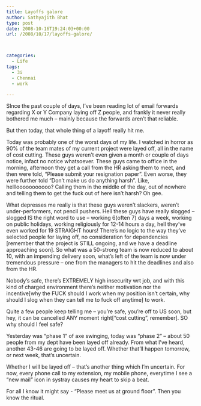 ```yaml
---
title: Layoffs galore
author: Sathyajith Bhat
type: post
date: 2008-10-16T19:24:03+00:00
url: /2008/10/17/layoffs-galore/



categories:
  - Life
tags:
  - 3i
  - Chennai
  - work

---
```

SInce the past couple of days, I’ve been reading lot of email forwards regarding X or Y Company laying off Z people, and frankly it never really bothered me much – mainly because the forwards aren’t that reliable. 

But then today, that whole thing of a layoff really hit me.

<!--more--></p> </p> 

Today was probably one of the worst days of my life. I watched in horror as 90% of the team mates of my current project were layed off, all in the name of cost cutting. These guys weren’t even given a month or couple of days notice, infact no notice whatsoever. These guys came to office in the morning, afternoon they get a call from the HR asking them to meet, and then were told, “Please submit your resignation paper”. Even worse, they were further told “Don’t make us do anything harsh”. Like, helllooooooooooo? Calling them in the middle of the day, out of nowhere and telling them to get the fuck out of here isn’t harsh? Oh gee.

What depresses me really is that these guys weren’t slackers, weren’t under-performers, not pencil pushers. Hell these guys have really slogged – slogged IS the right word to use – working 6(often 7) days a week, working on public holidays, working religiously for 12-14 hours a day, hell they’ve even worked for 19 STRAIGHT hours! There’s no logic to the way they’ve selected people for laying off, no consideration for dependencies [remember that the project is STILL ongoing, and we have a deadline approaching soon]. So what was a 50-strong team is now reduced to about 10, with an impending delivery soon, what’s left of the team is now under tremendous pressure – one from the managers to hit the deadlines and also from the HR.

Nobody’s safe, there’s EXTREMELY high insecurity wrt job, and with this kind of charged environment there’s neither motivation nor the incentive[why the FUCK should I work when my position isn’t certain, why should I slog when they can tell me to fuck off anytime] to work.

Quite a few people keep telling me – you’re safe, you’re off to US soon, but hey, it can be cancelled ANY moment right[“cost cutting”, remember]. SO why should I feel safe?

Yesterday was “phase 1” of axe swinging, today was “phase 2” – about 50 people from my dept have been layed off already. From what I’ve heard, another 43-46 are going to be layed off. Whether that’ll happen tomorrow, or next week, that’s uncertain.

Whether I will be layed off – that’s another thing which I’m uncertain. For now, every phone call to my extension, my mobile phone, everytime I see a “new mail” icon in systray causes my heart to skip a beat.

For all I know it might say - “Please meet us at ground floor”. Then you know the ritual.
